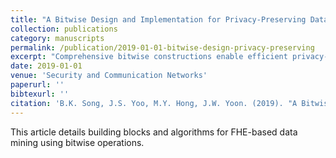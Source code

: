 ```yaml
---
title: "A Bitwise Design and Implementation for Privacy-Preserving Data Mining: From Atomic Operations to Advanced Algorithms"
collection: publications
category: manuscripts
permalink: /publication/2019-01-01-bitwise-design-privacy-preserving
excerpt: "Comprehensive bitwise constructions enable efficient privacy-preserving data mining using FHE."
date: 2019-01-01
venue: 'Security and Communication Networks'
paperurl: ''
bibtexurl: ''
citation: 'B.K. Song, J.S. Yoo, M.Y. Hong, J.W. Yoon. (2019). "A Bitwise Design and Implementation for Privacy-Preserving Data Mining: From Atomic Operations to Advanced Algorithms." <i>Security and Communication Networks</i>.'
---
```


This article details building blocks and algorithms for FHE-based data mining using bitwise operations.
